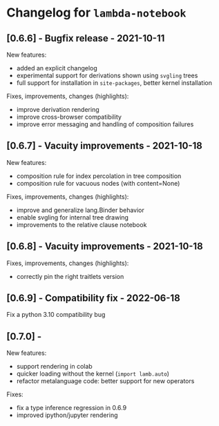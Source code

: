 # Changelog for `lambda-notebook`

## [0.6.6] - Bugfix release - 2021-10-11

New features:
 - added an explicit changelog
 - experimental support for derivations shown using `svgling` trees
 - full support for installation in `site-packages`, better kernel installation

Fixes, improvements, changes (highlights):
 - improve derivation rendering
 - improve cross-browser compatibility
 - improve error messaging and handling of composition failures

## [0.6.7] - Vacuity improvements - 2021-10-18

New features:
 - composition rule for index percolation in tree composition
 - composition rule for vacuous nodes (with content=None)

Fixes, improvements, changes (highlights):
 - improve and generalize lang.Binder behavior
 - enable svgling for internal tree drawing
 - improvements to the relative clause notebook

## [0.6.8] - Vacuity improvements - 2021-10-18

Fixes, improvements, changes (highlights):
 - correctly pin the right traitlets version

## [0.6.9] - Compatibility fix - 2022-06-18

Fix a python 3.10 compatibility bug

## [0.7.0] -

New features:
 - support rendering in colab
 - quicker loading without the kernel (`import lamb.auto`)
 - refactor metalanguage code: better support for new operators

 Fixes:
 - fix a type inference regression in 0.6.9
 - improved ipython/jupyter rendering
